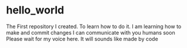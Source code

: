 # hello_world
The First repository I created. To learn how to do it.
I am learning how to make and commit changes
I can communicate with you humans soon
Please wait for my voice here. It will sounds like made by code
